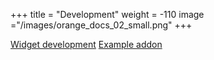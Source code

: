 +++
title = "Development"
weight = -110
image ="/images/orange_docs_02_small.png"
+++

[Widget development](http://orange-development.readthedocs.org)
[Example addon](https://github.com/biolab/orange3-example-addon)

